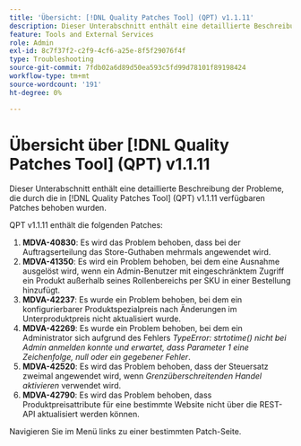```yaml
---
title: 'Übersicht: [!DNL Quality Patches Tool] (QPT) v1.1.11'
description: Dieser Unterabschnitt enthält eine detaillierte Beschreibung der Probleme, die durch die in Version 1.1.11  [!DNL Quality Patches Tool]  Patches behoben wurden.
feature: Tools and External Services
role: Admin
exl-id: 8c7f37f2-c2f9-4cf6-a25e-8f5f29076f4f
type: Troubleshooting
source-git-commit: 7fdb02a6d89d50ea593c5fd99d78101f89198424
workflow-type: tm+mt
source-wordcount: '191'
ht-degree: 0%

---
```


# Übersicht über [!DNL Quality Patches Tool] (QPT) v1.1.11

Dieser Unterabschnitt enthält eine detaillierte Beschreibung der Probleme, die durch die in [!DNL Quality Patches Tool] (QPT) v1.1.11 verfügbaren Patches behoben wurden.

QPT v1.1.11 enthält die folgenden Patches:

1. **MDVA-40830**: Es wird das Problem behoben, dass bei der Auftragserteilung das Store-Guthaben mehrmals angewendet wird.
1. **MDVA-41350**: Es wird ein Problem behoben, bei dem eine Ausnahme ausgelöst wird, wenn ein Admin-Benutzer mit eingeschränktem Zugriff ein Produkt außerhalb seines Rollenbereichs per SKU in einer Bestellung hinzufügt.
1. **MDVA-42237**: Es wurde ein Problem behoben, bei dem ein konfigurierbarer Produktspezialpreis nach Änderungen im Unterproduktpreis nicht aktualisiert wurde.
1. **MDVA-42269**: Es wurde ein Problem behoben, bei dem ein Administrator sich aufgrund des Fehlers *TypeError: strtotime() nicht bei Admin anmelden konnte und erwartet, dass Parameter 1 eine Zeichenfolge, null oder ein gegebener Fehler*.
1. **MDVA-42520**: Es wird das Problem behoben, dass der Steuersatz zweimal angewendet wird, wenn *Grenzüberschreitenden Handel aktivieren* verwendet wird.
1. **MDVA-42790**: Es wird das Problem behoben, dass Produktpreisattribute für eine bestimmte Website nicht über die REST-API aktualisiert werden können.

Navigieren Sie im Menü links zu einer bestimmten Patch-Seite.
